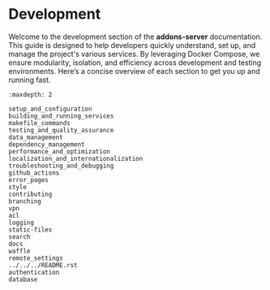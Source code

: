 # Development

Welcome to the development section of the **addons-server** documentation. This guide is designed to help developers quickly understand, set up, and manage the project's various services. By leveraging Docker Compose, we ensure modularity, isolation, and efficiency across development and testing environments. Here’s a concise overview of each section to get you up and running fast.

```{toctree}
:maxdepth: 2

setup_and_configuration
building_and_running_services
makefile_commands
testing_and_quality_assurance
data_management
dependency_management
performance_and_optimization
localization_and_internationalization
troubleshooting_and_debugging
github_actions
error_pages
style
contributing
branching
vpn
acl
logging
static-files
search
docs
waffle
remote_settings
../../../README.rst
authentication
database
```
